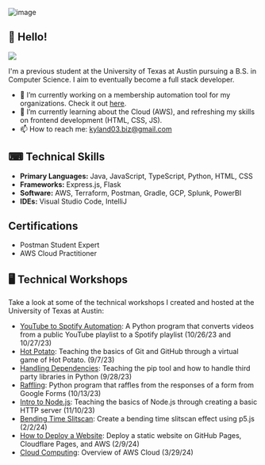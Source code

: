 ![image](https://github.com/cloudydaiyz/cloudydaiyz/assets/91110018/10a1fa34-3802-41f8-9dc2-41f7e4fadf8b)

## 👋 Hello! 

![](https://komarev.com/ghpvc/?username=cloudydaiyz)

I'm a previous student at the University of Texas at Austin pursuing a B.S. in Computer Science. I aim to eventually become a full stack developer.

- 🔭 I’m currently working on a membership automation tool for my organizations. Check it out [here](https://github.com/cloudydaiyz/membership-logger).
- 🌱 I’m currently learning about the Cloud (AWS), and refreshing my skills on frontend development (HTML, CSS, JS).
- 📫 How to reach me: kyland03.biz@gmail.com 

## ⌨ Technical Skills 
- **Primary Languages:** Java, JavaScript, TypeScript, Python, HTML, CSS
- **Frameworks:** Express.js, Flask
- **Software:** AWS, Terraform, Postman, Gradle, GCP, Splunk, PowerBI
- **IDEs:** Visual Studio Code, IntelliJ

## Certifications
- Postman Student Expert
- AWS Cloud Practitioner

## 🖥 Technical Workshops  
Take a look at some of the technical workshops I created and hosted at the University of Texas at Austin:
- [YouTube to Spotify Automation](https://github.com/UT-ABCS/youtube-to-spotify-py): A Python program that converts videos from a public YouTube playlist to a Spotify playlist (10/26/23 and 10/27/23)
- [Hot Potato](https://github.com/UT-ABCS/hot-potato-ws): Teaching the basics of Git and GitHub through a virtual game of Hot Potato. (9/7/23)
- [Handling Dependencies](https://github.com/UT-ABCS/handling-dependencies): Teaching the pip tool and how to handle third party libraries in Python (9/28/23)
- [Raffling](https://github.com/UT-ABCS/raffle-ws): Python program that raffles from the responses of a form from Google Forms (10/13/23)
- [Intro to Node.js](https://github.com/UT-ABCS/intro-to-node-ws): Teaching the basics of Node.js through creating a basic HTTP server (11/10/23)
- [Bending Time Slitscan](https://github.com/UT-ABCS/bending-time-slitscan-ws): Create a bending time slitscan effect using p5.js (2/2/24)
- [How to Deploy a Website](https://github.com/UT-ABCS/deployment-ws): Deploy a static website on GitHub Pages, Cloudflare Pages, and AWS (2/9/24)
- [Cloud Computing](https://docs.google.com/presentation/d/1o8gQKZn-853C677YaowEK5QgQ3LM176nI0cHB8qGkZI/edit?usp=sharing): Overview of AWS Cloud (3/29/24)
